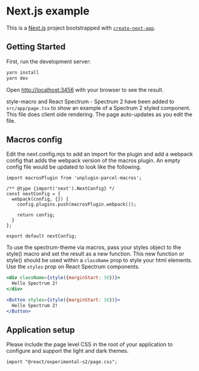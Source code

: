 # Next.js example

This is a [Next.js](https://nextjs.org/) project bootstrapped with [`create-next-app`](https://github.com/vercel/next.js/tree/canary/packages/create-next-app).

## Getting Started

First, run the development server:

```bash
yarn install
yarn dev
```

Open [http://localhost:3456](http://localhost:3456) with your browser to see the result.

style-macro and React Spectrum - Spectrum 2 have been added to `src/app/page.tsx` to show an example of a Spectrum 2 styled component. This file does client side rendering. The page auto-updates as you edit the file.

## Macros config

Edit the next.config.mjs to add an import for the plugin and add a webpack config that adds the webpack version of the macros plugin. An empty config file would be updated to look like the following.

```
import macrosPlugin from 'unplugin-parcel-macros';

/** @type {import('next').NextConfig} */
const nextConfig = {
  webpack(config, {}) {
    config.plugins.push(macrosPlugin.webpack());

    return config;
  }
};

export default nextConfig;
```

To use the spectrum-theme via macros, pass your styles object to the style() macro and set the result as a new function. This new function or style() should be used within a `className` prop to style your html elements. Use the `styles` prop on React Spectrum components.

```jsx
<div className={style({marginStart: 16})}>
  Hello Spectrum 2!
</div>
```

```jsx
<Button styles={style({marginStart: 16})}>
  Hello Spectrum 2!
</Button>
```

## Application setup

Please include the page level CSS in the root of your application to configure and support the light and dark themes.

```
import "@react/experimental-s2/page.css";
```
